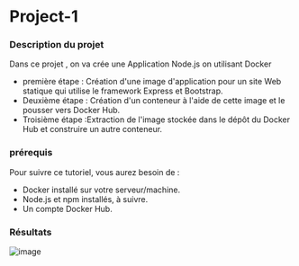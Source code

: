# Project-1

### Description du projet
Dans ce projet , on va crée une Application Node.js on utilisant Docker 
 - première étape : Création d'une image d'application pour un site Web statique qui utilise le framework Express et Bootstrap.
 - Deuxième étape : Création d'un conteneur à l'aide de cette image et le pousser vers Docker Hub.
 - Troisième étape :Extraction de l'image stockée dans le dépôt du Docker Hub et construire un autre conteneur.

### prérequis
Pour suivre ce tutoriel, vous aurez besoin de :
 - Docker installé sur votre serveur/machine.
 - Node.js et npm installés, à suivre.
 - Un compte Docker Hub.

### Résultats

![image](https://user-images.githubusercontent.com/78182781/150658898-c23c1adc-67ca-4b75-91d6-1e77673acefd.png)


